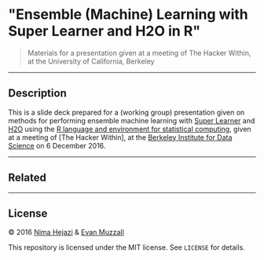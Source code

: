 # "Ensemble (Machine) Learning with Super Learner and H2O in R"

> Materials for a presentation given at a meeting of The Hacker Within, at the
> University of California, Berkeley

---

## Description

This is a slide deck prepared for a (working group) presentation given on
methods for performing ensemble machine learning with [Super Learner]() and
[H2O]() using the [R language and environment for statistical computing](),
given at a meeting of [The Hacker Within], at the [Berkeley Institute for Data
Science]() on 6 December 2016.

---

## Related

---

## License

&copy; 2016 [Nima Hejazi](http://nimahejazi.org) & [Evan Muzzall]()

This repository is licensed under the MIT license. See `LICENSE` for details.
